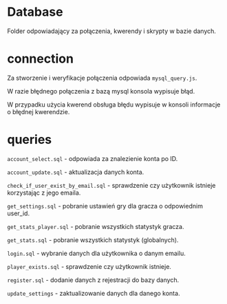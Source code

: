 # Database

Folder odpowiadający za połączenia, kwerendy i skrypty w bazie danych.

# connection

Za stworzenie i weryfikacje połączenia odpowiada `mysql_query.js`.

W razie błędnego połączenia z bazą mysql konsola wypisuje błąd.

W przypadku użycia kwerend obsługa błędu wypisuje w konsoli informacje o błędnej kwerendzie.

# queries

`account_select.sql` - odpowiada za znalezienie konta po ID.

`account_update.sql` - aktualizacja danych konta.

`check_if_user_exist_by_email.sql` - sprawdzenie czy użytkownik istnieje korzystając z jego emaila.

`get_settings.sql` - pobranie ustawień gry dla gracza o odpowiednim user_id.

`get_stats_player.sql` - pobranie wszystkich statystyk gracza.

`get_stats.sql` - pobranie wszystkich statystyk (globalnych).

`login.sql` - wybranie danych dla użytkownika o danym emailu.

`player_exists.sql` - sprawdzenie czy użytkownik istnieje.

`register.sql` - dodanie danych z rejestracji do bazy danych.

`update_settings` - zaktualizowanie danych dla danego konta.
